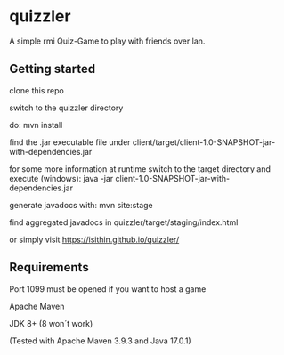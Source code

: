 # quizzler
A simple rmi Quiz-Game to play with friends over lan.

## Getting started
clone this repo

switch to the quizzler directory

do: mvn install

find the .jar executable file under client/target/client-1.0-SNAPSHOT-jar-with-dependencies.jar

for some more information at runtime switch to the target directory and execute (windows): java -jar client-1.0-SNAPSHOT-jar-with-dependencies.jar 

generate javadocs with: mvn site:stage

find aggregated javadocs in quizzler/target/staging/index.html

or simply visit https://isithin.github.io/quizzler/

## Requirements
Port 1099 must be opened if you want to host a game

Apache Maven

JDK 8+ (8 won´t work)

(Tested with Apache Maven 3.9.3 and Java 17.0.1)
